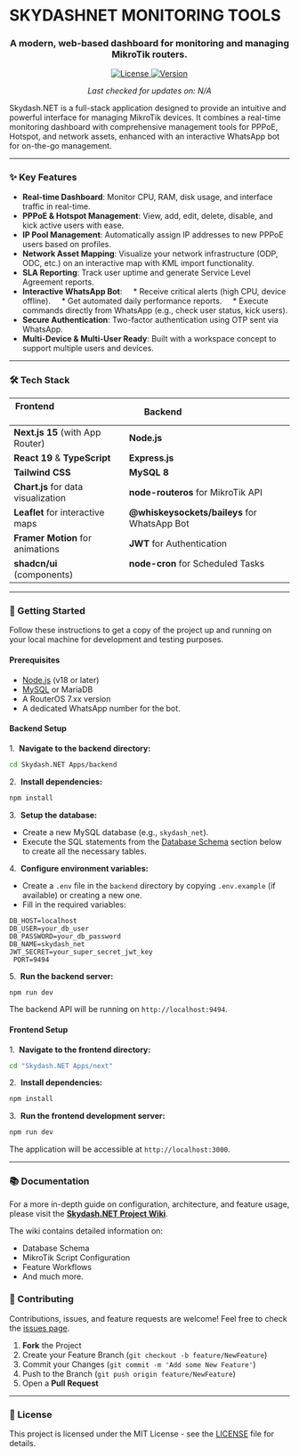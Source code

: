 # SKYDASHNET MONITORING TOOLS
<h3 align="center">A modern, web-based dashboard for monitoring and managing MikroTik routers.</h3>

<p align="center">
    <a href="https://github.com/skydashnet/skydash-next-monitoring/blob/main/LICENSE">
        <img src="https://img.shields.io/badge/license-MIT-blue.svg" alt="License">
    </a>
    <a href="#">
        <img src="https://img.shields.io/badge/version-1.5.8-green.svg" alt="Version">
    </a>
</p>

<p align="center">
<em>Last checked for updates on: N/A</em>
</p>

Skydash.NET is a full-stack application designed to provide an intuitive and powerful interface for managing MikroTik devices. It combines a real-time monitoring dashboard with comprehensive management tools for PPPoE, Hotspot, and network assets, enhanced with an interactive WhatsApp bot for on-the-go management.

---

### ✨ Key Features
* **Real-time Dashboard**: Monitor CPU, RAM, disk usage, and interface traffic in real-time.
* **PPPoE & Hotspot Management**: View, add, edit, delete, disable, and kick active users with ease.
* **IP Pool Management**: Automatically assign IP addresses to new PPPoE users based on profiles.
* **Network Asset Mapping**: Visualize your network infrastructure (ODP, ODC, etc.) on an interactive map with KML import functionality.
* **SLA Reporting**: Track user uptime and generate Service Level Agreement reports.
* **Interactive WhatsApp Bot**:
    * Receive critical alerts (high CPU, device offline).
    * Get automated daily performance reports.
    * Execute commands directly from WhatsApp (e.g., check user status, kick users).
* **Secure Authentication**: Two-factor authentication using OTP sent via WhatsApp.
* **Multi-Device & Multi-User Ready**: Built with a workspace concept to support multiple users and devices.

---

### 🛠️ Tech Stack

| Frontend                               | Backend                                     |
| -------------------------------------- | ------------------------------------------- |
| **Next.js 15** (with App Router)       | **Node.js** |
| **React 19** & **TypeScript** | **Express.js** |
| **Tailwind CSS** | **MySQL 8** |
| **Chart.js** for data visualization    | **node-routeros** for MikroTik API          |
| **Leaflet** for interactive maps       | **@whiskeysockets/baileys** for WhatsApp Bot |
| **Framer Motion** for animations       | **JWT** for Authentication                  |
| **shadcn/ui** (components)             | **node-cron** for Scheduled Tasks           |

---

### 🚀 Getting Started

Follow these instructions to get a copy of the project up and running on your local machine for development and testing purposes.

#### Prerequisites

* [Node.js](https://nodejs.org/) (v18 or later)
* [MySQL](https://www.mysql.com/) or MariaDB
* A RouterOS 7.xx version
* A dedicated WhatsApp number for the bot.

#### Backend Setup
1.  **Navigate to the backend directory:**
```bash
cd Skydash.NET Apps/backend
 ```

2.  **Install dependencies:**
```bash
npm install
```

3.  **Setup the database:**
* Create a new MySQL database (e.g., `skydash_net`).
* Execute the SQL statements from the [Database Schema](#-database-schema) section below to create all the necessary tables.

4.  **Configure environment variables:**
* Create a `.env` file in the `backend` directory by copying `.env.example` (if available) or creating a new one.
* Fill in the required variables:
```env
DB_HOST=localhost
DB_USER=your_db_user
DB_PASSWORD=your_db_password
DB_NAME=skydash_net
JWT_SECRET=your_super_secret_jwt_key
 PORT=9494
```
        
5.  **Run the backend server:**
```bash
npm run dev
```
The backend API will be running on `http://localhost:9494`.

#### Frontend Setup

1.  **Navigate to the frontend directory:**
```bash
cd "Skydash.NET Apps/next"
```

2.  **Install dependencies:**
```bash
npm install
```

3.  **Run the frontend development server:**
```bash
npm run dev
```
The application will be accessible at `http://localhost:3000`.

---

### 📚 Documentation
For a more in-depth guide on configuration, architecture, and feature usage, please visit the **[Skydash.NET Project Wiki](https://github.com/skydashnet/skydash-next-monitoring/wiki)**.

The wiki contains detailed information on:
* Database Schema
* MikroTik Script Configuration
* Feature Workflows
* And much more.

### 🤝 Contributing
Contributions, issues, and feature requests are welcome! Feel free to check the [issues page](https://github.com/skydashnet/skydash-next-monitoring/issues).

1. **Fork** the Project
2. Create your Feature Branch (`git checkout -b feature/NewFeature`)
3. Commit your Changes (`git commit -m 'Add some New Feature'`)
4. Push to the Branch (`git push origin feature/NewFeature`)
5. Open a **Pull Request**
---

### 📄 License
This project is licensed under the MIT License - see the [LICENSE](LICENSE) file for details.
